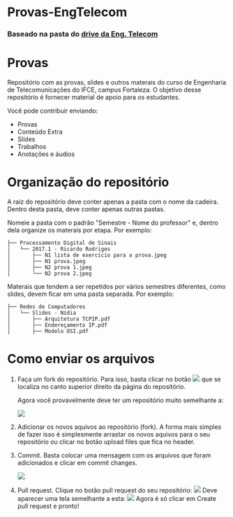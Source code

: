# Provas-EngTelecom

### Baseado na pasta do  <a href="https://drive.google.com/drive/u/0/folders/0BzjdohEVGjmHMWlMVEhNWkJ3ZTg">drive da Eng. Telecom</a>

# Provas

Repositório com as provas, slides e outros materais do curso de Engenharia de Telecomunicações do IFCE, campus Fortaleza. O objetivo desse repositório é fornecer material de apoio para os estudantes.

Você pode contribuir enviando:
* Provas
* Conteúdo Extra
* Slides
* Trabalhos
* Anotações e áudios

# Organização do repositório

A raiz do repositório deve conter apenas a pasta com o nome da cadeira. Dentro desta pasta, deve conter apenas outras pastas.

Nomeie a pasta com o padrão "Semestre - Nome do professor" e, dentro dela organize os materais por etapa. Por exemplo:

```
├── Processamento Digital de Sinais
│   └── 2017.1 - Ricardo Rodriges
│       ├── N1 lista de exercício para a prova.jpeg
│       ├── N1 prova.jpeg
│       ├── N2 prova 1.jpeg
│       └── N2 prova 2.jpeg
```

Materais que tendem a ser repetidos por vários semestres diferentes, como slides, devem ficar em uma pasta separada. Por exemplo:

```
├── Redes de Computadores
│   └── Slides - Nídia
│       ├── Arquitetura TCPIP.pdf
│       ├── Endereçamento IP.pdf
│       ├── Modelo OSI.pdf
```

# Como enviar os arquivos

1. Faça um fork do repositório.
    Para isso, basta clicar no botão 
    <img src="https://raw.githubusercontent.com/jullynobre/provas/master/src/images/fork.jpg"/>
    que se localiza no canto superior direito da página do repositório.
    
    Agora você provavelmente deve ter um repositório muito semelhante a:
    <p>
        <img src="https://raw.githubusercontent.com/jullynobre/provas/master/src/images/repo.jpg"/>
    </p>

2. Adicionar os novos aquivos ao repositório (fork).
    A forma mais simples de fazer isso é simplesmente arrastar os novos aquivos para o seu repositório ou clicar no botão upload files que fica no header.

3. Commit.
    Basta colocar uma mensagem com os arquivos que foram adicionados e clicar em commit changes.
    <p>
        <img src="https://raw.githubusercontent.com/jullynobre/provas/master/src/images/commit.jpg"/>
    </p>
    
4. Pull request.
    Clique no botão pull request do seu repositório: 
    <img src="https://raw.githubusercontent.com/jullynobre/provas/master/src/images/pull-request.jpg"/>
    Deve aparecer uma tela semelhante a esta: 
    <img src="https://raw.githubusercontent.com/jullynobre/provas/master/src/images/pull-request-screen.jpg"/>
    Agora é só clicar em Create pull request e pronto!
    


